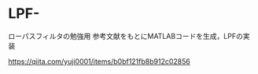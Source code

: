# LPF-
ローパスフィルタの勉強用
参考文献をもとにMATLABコードを生成，LPFの実装

https://qiita.com/yuji0001/items/b0bf121fb8b912c02856
